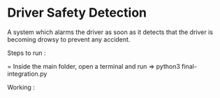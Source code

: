 # Driver Safety Detection
A system which alarms the driver as soon as it detects that the driver is becoming drowsy to prevent any accident.

Steps to run :

= Inside the main folder, open a terminal and run => python3 final-integration.py

Working : 
